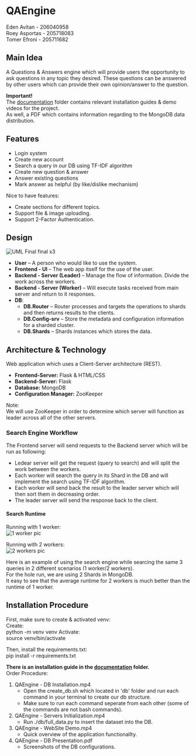 # QAEngine
Eden Avitan - 206040958  
Roey Asportas - 205718083  
Tomer Efroni - 205711682  

## Main Idea
A Questions & Answers engine which will provide users the opportunity to
ask questions in any topic they desired.
These questions can be answered by other users which can provide their own opinion/answer to the question.

**Important!**  
The [documentation](https://github.com/edenavitan90/QAEngine/tree/main/documentation) folder contains relevant installation guides & demo videos for the project.  
As well, a PDF which contains information regarding to the MongoDB data distribution.

## Features
- Login system
- Create new account
- Search a query in our DB using TF-IDF algorithm
- Create new question & answer
- Answer existing questions
- Mark answer as helpful (by like/dislike mechanism)

Nice to have features:
- Create sections for different topics.
- Support file & image uploading.
- Support 2-Factor Authentication.


## Design
![UML Final final x3](https://user-images.githubusercontent.com/85113161/194756456-a6d8ee7d-10f0-4778-ab0c-14e8afacf8c6.png)


- **User** – A person who would like to use the system.
- **Frontend - UI** – The web app itself for the use of the user.
- **Backend - Server (Leader)** – Manage the flow of information. Divide the work across the workers.
- **Backend - Server (Worker)** – Will execute tasks received from main server and return to it responses.
- **DB**:  
  - **DB.Router** – Router processes and targets the operations to shards and then returns results to the clients.
  - **DB.Config-srv** – Store the metadata and configuration information for a sharded cluster.
  - **DB.Shards** – Shards instances which stores the data.


## Architecture & Technology
Web application which uses a Client-Server architecture (REST).  
- **Frontend-Server:** Flask & HTML/CSS
- **Backend-Server:** Flask
- **Database:** MongoDB
- **Configuration Manager:** ZooKeeper

Note:  
We will use ZooKeeper in order to determine which server will function as leader across all of the other servers.  

### Search Engine Workflow ###  
The Frontend server will send requests to the Backend server which will be run as following:      
- Ledear server will get the request (query to search) and will split the work between the workers.
- Each worker will search the query in its Shard in the DB and will implement the search using TF-IDF algorithm.
- Each worker will send back the result to the leader server which will then sort them in decreasing order.
- The leader server will send the response back to the client.

#### Search Runtime ####  
Running with 1 worker:  
![1 worker pic](https://user-images.githubusercontent.com/85113161/194761753-a9b2a4b4-81d8-45fa-97e2-bc4af5c7f64c.png)  

Running with 2 workers:  
![2 workers pic](https://user-images.githubusercontent.com/85113161/194761775-dd8e00cd-ff11-4300-9840-5ebf3f517b12.png)

Here is an example of using the search engine while searcing the same 3 queries in 2 different scenarios (1 worker/2 workers).  
For the hole run, we are using 2 Shards in MongoDB.  
It easy to see that the average runtime for 2 workers is much better than the runtime of 1 worker.  

## Installation Procedure
First, make sure to create & activated venv:  
Create:  
  python -m venv venv
Activate:  
  source venv/bin/activate

Then, install the requirements.txt:  
  pip install -r requirements.txt  

**There is an installation guide in the [documentation](https://github.com/edenavitan90/QAEngine/tree/main/documentation) folder.**  
Order Procedure:
1. QAEngine - DB Installation.mp4
    - Open the create_db.sh which located in 'db' folder and run each command in your terminal to create our db structure.  
    - Make sure to run each command seperate from each other (some of the commands are not bash commands). 
2. QAEngine - Servers Initialization.mp4
    - Run ./db/full_data.py to insert the dataset into the DB.
3. QAEngine - WebSite Demo.mp4
    - Quick overview of the application functionallty.
4. QAEngine - DB Presentation.pdf
    - Screenshots of the DB configurations.
